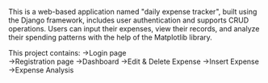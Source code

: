 This is a web-based application named "daily expense tracker", built using the Django framework, includes user authentication and supports CRUD operations. Users can input their expenses, view their records, and analyze their spending patterns with the help of the Matplotlib library.

This project contains: 
->Login page <br>
->Registration page
->Dashboard
->Edit & Delete Expense
->Insert Expense
->Expense Analysis
